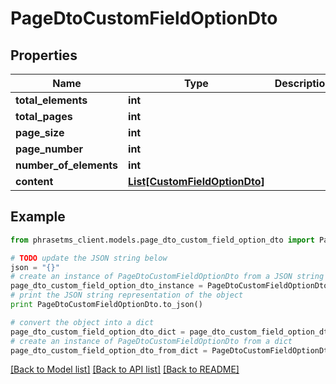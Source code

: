 # PageDtoCustomFieldOptionDto

## Properties

| Name                   | Type                                                      | Description | Notes      |
| ---------------------- | --------------------------------------------------------- | ----------- | ---------- |
| **total_elements**     | **int**                                                   |             | [optional] |
| **total_pages**        | **int**                                                   |             | [optional] |
| **page_size**          | **int**                                                   |             | [optional] |
| **page_number**        | **int**                                                   |             | [optional] |
| **number_of_elements** | **int**                                                   |             | [optional] |
| **content**            | [**List[CustomFieldOptionDto]**](CustomFieldOptionDto.md) |             | [optional] |

## Example

```python
from phrasetms_client.models.page_dto_custom_field_option_dto import PageDtoCustomFieldOptionDto

# TODO update the JSON string below
json = "{}"
# create an instance of PageDtoCustomFieldOptionDto from a JSON string
page_dto_custom_field_option_dto_instance = PageDtoCustomFieldOptionDto.from_json(json)
# print the JSON string representation of the object
print PageDtoCustomFieldOptionDto.to_json()

# convert the object into a dict
page_dto_custom_field_option_dto_dict = page_dto_custom_field_option_dto_instance.to_dict()
# create an instance of PageDtoCustomFieldOptionDto from a dict
page_dto_custom_field_option_dto_from_dict = PageDtoCustomFieldOptionDto.from_dict(page_dto_custom_field_option_dto_dict)
```

[[Back to Model list]](../README.md#documentation-for-models) [[Back to API list]](../README.md#documentation-for-api-endpoints) [[Back to README]](../README.md)
